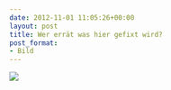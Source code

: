 ```yaml
---
date: 2012-11-01 11:05:26+00:00
layout: post
title: Wer errät was hier gefixt wird?
post_format:
- Bild
---
```






[![](http://farm9.staticflickr.com/8192/8144280681_707c7130db.jpg)](http://www.flickr.com/photos/49239218@N00/8144280681/)




